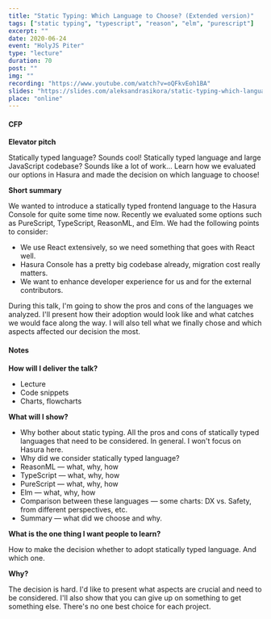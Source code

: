 ```yaml
---
title: "Static Typing: Which Language to Choose? (Extended version)"
tags: ["static typing", "typescript", "reason", "elm", "purescript"]
excerpt: ""
date: 2020-06-24
event: "HolyJS Piter"
type: "lecture"
duration: 70
post: ""
img: ""
recording: "https://www.youtube.com/watch?v=oQFkvEoh1BA"
slides: "https://slides.com/aleksandrasikora/static-typing-which-language-to-choose"
place: "online"
---
```


#### CFP

**Elevator pitch**

Statically typed language? Sounds cool! Statically typed language and large JavaScript codebase? Sounds like a lot of work... Learn how we evaluated our options in Hasura and made the decision on which language to choose!

**Short summary**

We wanted to introduce a statically typed frontend language to the Hasura Console for quite some time now. Recently we evaluated some options such as PureScript, TypeScript, ReasonML, and Elm. We had the following points to consider:

- We use React extensively, so we need something that goes with React well.
- Hasura Console has a pretty big codebase already, migration cost really matters.
- We want to enhance developer experience for us and for the external contributors.

During this talk, I'm going to show the pros and cons of the languages we analyzed. I'll present how their adoption would look like and what catches we would face along the way. I will also tell what we finally chose and which aspects affected our decision the most.

#### Notes

**How will I deliver the talk?**

- Lecture
- Code snippets
- Charts, flowcharts

**What will I show?**

- Why bother about static typing. All the pros and cons of statically typed languages that need to be considered. In general. I won't focus on Hasura here.
- Why did we consider statically typed language?
- ReasonML — what, why, how
- TypeScript — what, why, how
- PureScript — what, why, how
- Elm — what, why, how
- Comparison between these languages — some charts: DX vs. Safety, from different perspectives, etc.
- Summary — what did we choose and why.

**What is the one thing I want people to learn?**

How to make the decision whether to adopt statically typed language. And which one.

**Why?**

The decision is hard. I'd like to present what aspects are crucial and need to be considered. I'll also show that you can give up on something to get something else. There's no one best choice for each project.
